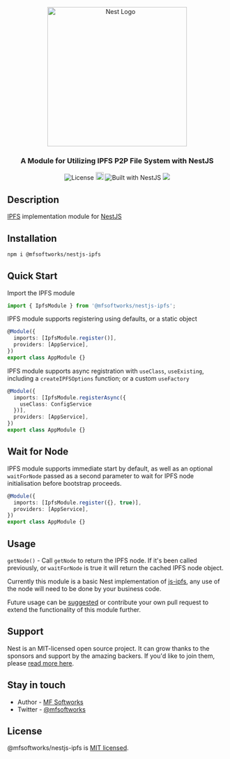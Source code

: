 <p align="center">
  <a href="http://nestjs.com/" target="blank"><img src="https://nestjs.com/img/logo_text.svg" width="320" alt="Nest Logo" /></a>
</p>

<h3 align="center">A Module for Utilizing IPFS P2P File System with NestJS</h3>

<div align="center">
  <img src="https://img.shields.io/badge/license-MIT-brightgreen.svg" alt="License" />
  <img src="https://badge.fury.io/js/mfsoftworks%2Fnestjs-ipfs.svg" alt="npm version" height="18">
  <img src="https://img.shields.io/badge/built%20with-NestJs-red.svg" alt="Built with NestJS">
  <a href="https://paypal.me/nygmarose"><img src="https://img.shields.io/badge/Donate-PayPal-dc3d53.svg"/></a>
</div>

## Description

[IPFS](https://github.com/ipfs/js-ipfs) implementation module for [NestJS](https://github.com/nestjs/nest)

## Installation

```bash
npm i @mfsoftworks/nestjs-ipfs
```

## Quick Start

Import the IPFS module

```typescript
import { IpfsModule } from '@mfsoftworks/nestjs-ipfs';
```

IPFS module supports registering using defaults, or a static object

```typescript
@Module({
  imports: [IpfsModule.register()],
  providers: [AppService],
})
export class AppModule {}
```

IPFS module supports async registration with `useClass`, `useExisting`, including a `createIPFSOptions` function; or a custom `useFactory`

```typescript
@Module({
  imports: [IpfsModule.registerAsync({
    useClass: ConfigService
  })],
  providers: [AppService],
})
export class AppModule {}
```

## Wait for Node

IPFS module supports immediate start by default, as well as an optional `waitForNode` passed as a second parameter to wait for IPFS node initialisation before bootstrap proceeds.

```typescript
@Module({
  imports: [IpfsModule.register({}, true)],
  providers: [AppService],
})
export class AppModule {}
```

## Usage

`getNode()` - Call `getNode` to return the IPFS node. If it's been called previously, or `waitForNode` is true it will return the cached IPFS node object.

Currently this module is a basic Nest implementation of [js-ipfs](https://github.com/ipfs/js-ipfs), any use of the node will need to be done by your business code.

Future usage can be [suggested](http://github.com/mfsoftworks/nestjs-ipfs/issues) or contribute your own pull request to extend the functionality of this module further.

## Support

Nest is an MIT-licensed open source project. It can grow thanks to the sponsors and support by the amazing backers. If you'd like to join them, please [read more here](https://docs.nestjs.com/support).

## Stay in touch

- Author - [MF Softworks](https://github.com/mfsoftworks)
- Twitter - [@mfsoftworks](https://twitter.com/mfsoftworks)

## License

@mfsoftworks/nestjs-ipfs is [MIT licensed](LICENSE).
